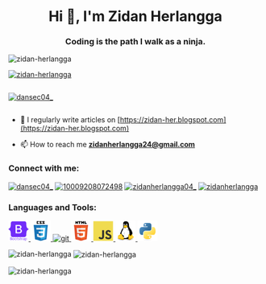<h1 align="center">Hi 👋, I'm Zidan Herlangga</h1>
<h3 align="center">Coding is the path I walk as a ninja.</h3>

<p align="left"> <img src="https://komarev.com/ghpvc/?username=zidan-herlangga&label=Profile%20views&color=0e75b6&style=flat" alt="zidan-herlangga" /> </p>

<p align="left"> <a href="https://github.com/ryo-ma/github-profile-trophy"><img src="https://github-profile-trophy.vercel.app/?username=zidan-herlangga" alt="zidan-herlangga" /></a> </p>

<div style="display: flex; justify-content: left;">
  <p align="left"> <a href="https://twitter.com/dansec04_" target="blank"><img src="https://img.shields.io/twitter/follow/dansec04_?logo=twitter&style=for-the-badge" alt="dansec04_" /></a> </p>
</div>

- 📝 I regularly write articles on [https://zidan-her.blogspot.com](https://zidan-her.blogspot.com)

- 📫 How to reach me **zidanherlangga24@gmail.com**

<h3 align="left">Connect with me:</h3>
<p align="left">
<a href="https://twitter.com/dansec04_" target="blank"><img align="center" src="https://raw.githubusercontent.com/rahuldkjain/github-profile-readme-generator/master/src/images/icons/Social/twitter.svg" alt="dansec04_" height="30" width="40" /></a>
<a href="https://facebook.com/profile.php?id=100092408072498" target="blank"><img align="center" src="https://raw.githubusercontent.com/rahuldkjain/github-profile-readme-generator/master/src/images/icons/Social/facebook.svg" alt="10009208072498" height="30" width="40" /></a>
<a href="https://instagram.com/zidanherlangga04_" target="blank"><img align="center" src="https://raw.githubusercontent.com/rahuldkjain/github-profile-readme-generator/master/src/images/icons/Social/instagram.svg" alt="zidanherlangga04_" height="30" width="40" /></a>
<a href="https://www.youtube.com/@zidanherlangga" target="blank"><img align="center" src="https://raw.githubusercontent.com/rahuldkjain/github-profile-readme-generator/master/src/images/icons/Social/youtube.svg" alt="zidanherlangga" height="30" width="40" /></a>
</p>

<h3 align="left">Languages and Tools:</h3>
<p align="left"> <a href="https://getbootstrap.com" target="_blank" rel="noreferrer"> <img src="https://raw.githubusercontent.com/devicons/devicon/master/icons/bootstrap/bootstrap-plain-wordmark.svg" alt="bootstrap" width="40" height="40"/> </a> <a href="https://www.w3schools.com/css/" target="_blank" rel="noreferrer"> <img src="https://raw.githubusercontent.com/devicons/devicon/master/icons/css3/css3-original-wordmark.svg" alt="css3" width="40" height="40"/> </a> <a href="https://git-scm.com/" target="_blank" rel="noreferrer"> <img src="https://www.vectorlogo.zone/logos/git-scm/git-scm-icon.svg" alt="git" width="40" height="40"/> </a> <a href="https://www.w3.org/html/" target="_blank" rel="noreferrer"> <img src="https://raw.githubusercontent.com/devicons/devicon/master/icons/html5/html5-original-wordmark.svg" alt="html5" width="40" height="40"/> </a> <a href="https://developer.mozilla.org/en-US/docs/Web/JavaScript" target="_blank" rel="noreferrer"> <img src="https://raw.githubusercontent.com/devicons/devicon/master/icons/javascript/javascript-original.svg" alt="javascript" width="40" height="40"/> </a> <a href="https://www.linux.org/" target="_blank" rel="noreferrer"> <img src="https://raw.githubusercontent.com/devicons/devicon/master/icons/linux/linux-original.svg" alt="linux" width="40" height="40"/> </a> <a href="https://www.python.org" target="_blank" rel="noreferrer"> <img src="https://raw.githubusercontent.com/devicons/devicon/master/icons/python/python-original.svg" alt="python" width="40" height="40"/> </a> </p>

<p><img align="left" src="https://github-readme-stats.vercel.app/api/top-langs?username=zidan-herlangga&show_icons=true&locale=en&layout=compact" alt="zidan-herlangga" /></p>

<p>&nbsp;<img align="center" src="https://github-readme-stats.vercel.app/api?username=zidan-herlangga&show_icons=true&locale=en" alt="zidan-herlangga" /></p>

<p><img align="center" src="https://github-readme-streak-stats.herokuapp.com/?user=zidan-herlangga&" alt="zidan-herlangga" /></p>
